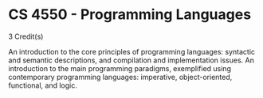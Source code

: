# CS 4550 - Programming Languages
3 Credit(s)

An introduction to the core principles of programming languages: syntactic and semantic descriptions, and compilation and implementation issues. An introduction to the main programming paradigms, exemplified using contemporary programming languages: imperative, object-oriented, functional, and logic.
